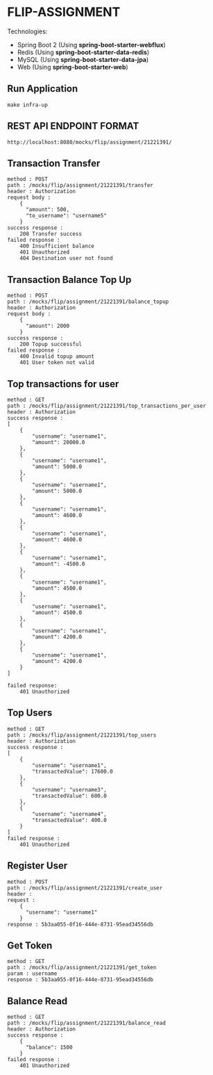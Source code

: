 # FLIP-ASSIGNMENT

Technologies:
  * Spring Boot 2 (Using <b>spring-boot-starter-webflux</b>)
  * Redis (Using <b>spring-boot-starter-data-redis</b>)
  * MySQL (Using <b>spring-boot-starter-data-jpa</b>)
  * Web (Using <b>spring-boot-starter-web</b>)
  

## Run Application
```
make infra-up
```


## REST API ENDPOINT FORMAT
```
http://localhost:8080/mocks/flip/assignment/21221391/
```

## Transaction Transfer
```
method : POST
path : /mocks/flip/assignment/21221391/transfer 
header : Authorization
request body : 
    {
      "amount": 500,
      "to_username": "username5"
    }
success response :
    200 Transfer success
failed response :
    400 Insufficient balance
    401 Unauthorized
    404 Destination user not found
```

## Transaction Balance Top Up
```
method : POST
path : /mocks/flip/assignment/21221391/balance_topup
header : Authorization
request body : 
    {
      "amount": 2000
    }
success response :
    200 Topup successful
failed response :
    400 Invalid topup amount
    401 User token not valid
```

## Top transactions for user
```
method : GET
path : /mocks/flip/assignment/21221391/top_transactions_per_user
header : Authorization
success response :
[
    {
        "username": "username1",
        "amount": 20000.0
    },
    {
        "username": "username1",
        "amount": 5000.0
    },
    {
        "username": "username1",
        "amount": 5000.0
    },
    {
        "username": "username1",
        "amount": 4600.0
    },
    {
        "username": "username1",
        "amount": 4600.0
    },
    {
        "username": "username1",
        "amount": -4500.0
    },
    {
        "username": "username1",
        "amount": 4500.0
    },
    {
        "username": "username1",
        "amount": 4500.0
    },
    {
        "username": "username1",
        "amount": 4200.0
    },
    {
        "username": "username1",
        "amount": 4200.0
    }
]

failed response:
    401 Unauthorized
```

## Top Users
```
method : GET
path : /mocks/flip/assignment/21221391/top_users 
header : Authorization
success response :
[
    {
        "username": "username1",
        "transactedValue": 17600.0
    },
    {
        "username": "username3",
        "transactedValue": 600.0
    },
    {
        "username": "username4",
        "transactedValue": 400.0
    }
]
failed response :
    401 Unauthorized

```

## Register User
```
method : POST
path : /mocks/flip/assignment/21221391/create_user
header : 
request :
    {
      "username": "username1"
    }
response : 5b3aa055-0f16-444e-8731-95ead34556db
```

## Get Token
```
method : GET
path : /mocks/flip/assignment/21221391/get_token
param : username
response : 5b3aa055-0f16-444e-8731-95ead34556db
```

## Balance Read 
```
method : GET
path : /mocks/flip/assignment/21221391/balance_read
header : Authorization
success response :
    {
      "balance": 1500
    }
failed response : 
    401 Unauthorized
```
